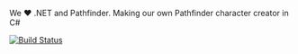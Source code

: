 We :heart: .NET and Pathfinder. Making our own Pathfinder character creator in C#

[![Build Status](https://dev.azure.com/Missymessa/PCSharpGen/_apis/build/status/missymessa.pcsharpgen?branchName=master)](https://dev.azure.com/Missymessa/PCSharpGen/_build/latest?definitionId=1&branchName=master)
